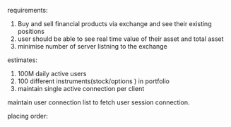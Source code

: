 requirements:
1. Buy and sell financial products via exchange and see their existing positions
2. user should be able to see real time value of their asset and total asset
3. minimise number of server listning to the exchange

estimates:
1. 100M daily active users
2. 100 different instruments(stock/options ) in portfolio
3. maintain single active connection per client

maintain user connection list to fetch user session connection.

placing order:


